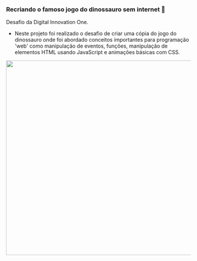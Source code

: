 ### Recriando o famoso jogo do dinossauro sem internet 🦖
Desafio da Digital Innovation One.

* Neste projeto foi realizado o desafio de criar uma cópia do jogo do dinossauro onde foi abordado conceitos importantes para programação 'web' como manipulação de eventos, funções, manipulação de elementos HTML usando JavaScript e animações básicas com CSS.

<img src="https://user-images.githubusercontent.com/81439112/146104715-b205cc2f-c2eb-437e-990f-c306e948dc09.png" width="530px" />
</div> 
</span>


